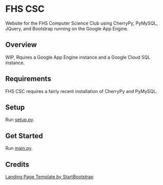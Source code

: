 # FHS CSC

Website for the FHS Computer Science Club using CherryPy, PyMySQL, JQuery, and Bootstrap running on the Google App Engine.

## Overview

WIP, Rquires a Google App Engine instance and a Google Cloud SQL instance.

## Requirements

FHS CSC requires a fairly recent installation of CherryPy and PyMySQL.

## Setup

Run [setup.py](./setup.py).

## Get Started

Run [main.py](./main.py).

## Credits

[Landing Page Template by StartBootstrap](https://startbootstrap.com/template-overviews/landing-page/)